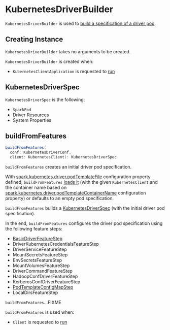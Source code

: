 # KubernetesDriverBuilder

`KubernetesDriverBuilder` is used to [build a specification of a driver pod](#buildFromFeatures).

## Creating Instance

`KubernetesDriverBuilder` takes no arguments to be created.

`KubernetesDriverBuilder` is created when:

* `KubernetesClientApplication` is requested to [run](KubernetesClientApplication.md#run)

## <span id="KubernetesDriverSpec"> KubernetesDriverSpec

`KubernetesDriverSpec` is the following:

* <span id="pod"> `SparkPod`
* <span id="driverKubernetesResources"> Driver Resources
* <span id="systemProperties"> System Properties

## <span id="buildFromFeatures"> buildFromFeatures

```scala
buildFromFeatures(
  conf: KubernetesDriverConf,
  client: KubernetesClient): KubernetesDriverSpec
```

`buildFromFeatures` creates an initial driver pod specification.

With [spark.kubernetes.driver.podTemplateFile](configuration-properties.md#spark.kubernetes.driver.podTemplateFile) configuration property defined, `buildFromFeatures` [loads it](KubernetesUtils.md#loadPodFromTemplate) (with the given `KubernetesClient` and the container name based on [spark.kubernetes.driver.podTemplateContainerName](configuration-properties.md#spark.kubernetes.driver.podTemplateContainerName) configuration property) or defaults to an empty pod specification.

`buildFromFeatures` builds a [KubernetesDriverSpec](#KubernetesDriverSpec) (with the initial driver pod specification).

In the end, `buildFromFeatures` configures the driver pod specification using the following feature steps:

* [BasicDriverFeatureStep](BasicDriverFeatureStep.md)
* DriverKubernetesCredentialsFeatureStep
* DriverServiceFeatureStep
* MountSecretsFeatureStep
* EnvSecretsFeatureStep
* MountVolumesFeatureStep
* DriverCommandFeatureStep
* HadoopConfDriverFeatureStep
* KerberosConfDriverFeatureStep
* [PodTemplateConfigMapStep](PodTemplateConfigMapStep.md)
* LocalDirsFeatureStep

`buildFromFeatures`...FIXME

`buildFromFeatures` is used when:

* `Client` is requested to [run](Client.md#run)
